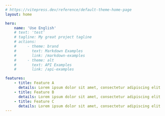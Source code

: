 ```yaml
---
# https://vitepress.dev/reference/default-theme-home-page
layout: home

hero:
    name: 'Use English'
    # text: 'test'
    # tagline: My great project tagline
    # actions:
    #     - theme: brand
    #       text: Markdown Examples
    #       link: /markdown-examples
    #     - theme: alt
    #       text: API Examples
    #       link: /api-examples

features:
    - title: Feature A
      details: Lorem ipsum dolor sit amet, consectetur adipiscing elit
    - title: Feature B
      details: Lorem ipsum dolor sit amet, consectetur adipiscing elit
    - title: Feature C
      details: Lorem ipsum dolor sit amet, consectetur adipiscing elit
---
```


